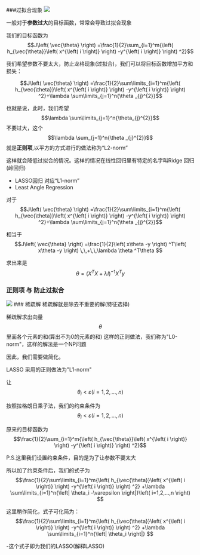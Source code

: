 ###过拟合现象
<img src = "https://note.youdao.com/yws/api/personal/file/WEBce786099e46971828a8253e630b09a7f?method=download&shareKey=0039b84f45dc2c43515cb12652918530" >

一般对于**参数过大**的目标函数，常常会导致过拟合现象

我们的目标函数为$$J\left( \vec{\theta} \right) =\frac{1}{2}\sum_{i=1}^m{\left( h_{\vec{\theta}}\left( x^{\left( i \right)} \right) -y^{\left( i \right)} \right) ^2}$$

我们希望参数不要太大，防止龙格现象(过拟合)，我们可以将目标函数增加平方和损失：

$$J\left( \vec{\theta} \right) =\frac{1}{2}\sum\limits_{i=1}^m{\left( h_{\vec{\theta}}\left( x^{\left( i \right)} \right) -y^{\left( i \right)} \right) ^2}+\lambda \sum\limits_{j=1}^n{\theta _{j}^{2}}$$

也就是说，此时，我们希望$$\lambda \sum\limits_{j=1}^n{\theta_{j}^{2}}$$不要过大，这个$$\lambda \sum_{j=1}^n{\theta _{j}^{2}}$$就是**正则项**,以平方的方式进行的做法称为“L2-norm”

这样就会降低过拟合的情况。这样的情况在线性回归里有特定的名字叫Ridge 回归(岭回归)

- LASSO回归 对应“L1-norm” 
- Least Angle Regression

对于 $$J\left( \vec{\theta} \right) =\frac{1}{2}\sum\limits_{i=1}^m{\left( h_{\vec{\theta}}\left( x^{\left( i \right)} \right) -y^{\left( i \right)} \right) ^2}+\lambda \sum\limits_{j=1}^n{\theta _{j}^{2}}$$

相当于 $$J\left( \vec{\theta} \right) =\frac{1}{2}\left( x\theta -y \right) ^T\left( x\theta -y \right) \,\,+\,\,\lambda \theta ^T\theta $$

求出来是$$\theta \,\,=\,\,\left( X^TX+\lambda I \right) ^{-1}X^Ty$$





### 正则项 与 防止过拟合
<img src="https://note.youdao.com/yws/api/personal/file/WEB87740dc853a4aaff2c761d009bc4b33f?method=download&shareKey=47e60377750ba899143f5db08d95d5d3">
### 稀疏解
稀疏解就是除去不重要的解(特征选择)

稀疏解求出向量$$\theta $$里面各个元素的和(算出不为0的元素的和)
这样的正则做法，我们称为"L0-norm"，这样的解法是一个NP问题

因此，我们需要做简化。

LASSO 采用的正则做法为"L1-norm"

让$$\theta_i < \varepsilon (i=1,2,...,n)$$

按照拉格朗日乘子法，我们的约束条件为$$\theta_i < \varepsilon (i=1,2,...,n)$$

原来的目标函数为$$\frac{1}{2}\sum_{i=1}^m{\left( h_{\vec{\theta}}\left( x^{\left( i \right)} \right) -y^{\left( i \right)} \right) ^2}$$

P.S.这里我们设置约束条件，目的是为了让参数不要太大

所以加了约束条件后，我们的式子为$$\frac{1}{2}\sum\limits_{i=1}^m{\left( h_{\vec{\theta}}\left( x^{\left( i \right)} \right) -y^{\left( i \right)} \right) ^2} +\lambda \sum\limits_{i=1}^n{\left| \theta_i -\varepsilon  \right|}\left( i=1,2,...,n \right)  $$

这里稍作简化，式子可化简为：$$\frac{1}{2}\sum\limits_{i=1}^m{\left( h_{\vec{\theta}}\left( x^{\left( i \right)} \right) -y^{\left( i \right)} \right) ^2} +\lambda \sum\limits_{i=1}^n{\left| \theta_i   \right|} $$

-这个式子即为我们的LASSO(解释LASSO)
